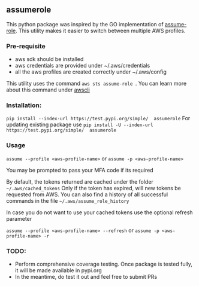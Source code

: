## assumerole

This python package was inspired by the GO implementation of [assume-role](https://github.com/remind101/assume-role).
This utility makes it easier to switch between multiple AWS profiles.


### Pre-requisite
- aws sdk should be installed
- aws credentials are provided under ~/.aws/credentials
- all the aws profiles are created correctly under ~/.aws/config

This utility uses the command ```aws sts assume-role ```.
You can learn more about this command under [awscli](https://docs.aws.amazon.com/cli/latest/reference/sts/assume-role.html)


### Installation:
```pip install --index-url https://test.pypi.org/simple/  assumerole```
For updating existing package use
```pip install -U --index-url https://test.pypi.org/simple/  assumerole```


### Usage
```assume --profile <aws-profile-name>```
or
```assume -p <aws-profile-name>```

You may be prompted to pass your MFA code if its required

By default, the tokens returned are cached under the folder ```~/.aws/cached_tokens```
Only if the token has expired, will new tokens be requested from AWS.
You can also find a history of all successful commands in the file ```~/.aws/assume_role_history```

In case you do not want to use your cached tokens use the optional refresh parameter

```assume --profile <aws-profile-name> --refresh``` or
```assume -p <aws-profile-name> -r```


### TODO:
- Perform comprehensive coverage testing. Once package is tested fully, it will be made available in pypi.org
- In the meantime, do test it out and feel free to submit PRs

